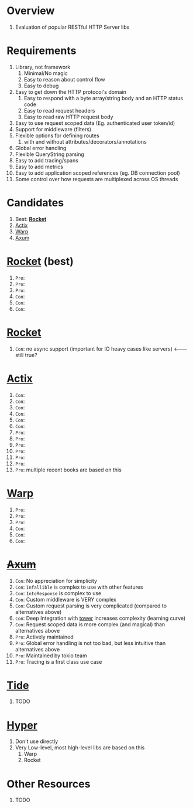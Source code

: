 # Overview
1. Evaluation of popular RESTful HTTP Server libs


# Requirements
1. Library, not framework
    1. Minimal/No magic
    1. Easy to reason about control flow
    1. Easy to debug
1. Easy to get down the HTTP protocol's domain
    1. Easy to respond with a byte array/string body and an HTTP status code
    1. Easy to read request headers
    1. Easy to read raw HTTP request body
1. Easy to use request scoped data (Eg. authenticated user token/id)
1. Support for middleware (filters)
1. Flexible options for defining routes
    1. with and without attributes/decorators/annotations
1. Global error handling
1. Flexible QueryString parsing
1. Easy to add tracing/spans
1. Easy to add metrics
1. Easy to add application scoped references (eg. DB connection pool)
1. Some control over how requests are multiplexed across OS threads


# Candidates
1. Best: [**Rocket**](https://rocket.rs/)
1. [Actix](https://actix.rs/)
1. [Warp](https://github.com/seanmonstar/warp)
1. [Axum](TODO)


# [Rocket](TODO) (best)
1. `Pro`:
1. `Pro`:
1. `Pro`:
1. `Con`:
1. `Con`:
1. `Con`:

# [Rocket](https://rocket.rs/)
1. `Con`: no async support (important for IO heavy cases like servers)  <--- still true?


# [Actix](https://actix.rs/)
1. `Con`:
1. `Con`:
1. `Con`:
1. `Con`:
1. `Con`:
1. `Con`:
1. `Pro`:
1. `Pro`:
1. `Pro`:
1. `Pro`:
1. `Pro`:
1. `Pro`:
1. `Pro`: multiple recent books are based on this


# [Warp](https://github.com/seanmonstar/warp)
1. `Pro`:
1. `Pro`:
1. `Pro`:
1. `Con`:
1. `Con`:
1. `Con`:


# [~~Axum~~](https://docs.rs/axum/latest/axum/)
1. `Con`: No appreciation for simplicity
1. `Con`: `Infallible` is complex to use with other features
1. `Con`: `IntoResponse` is complex to use
1. `Con`: Custom middleware is VERY complex
1. `Con`: Custom request parsing is very complicated (compared to alternatives above)
1. `Con`: Deep Integration with [tower](TODO) increases complexity (learning curve)
1. `Con`: Request scoped data is more complex (and magical) than alternatives above
1. `Pro`: Actively maintained
1. `Pro`: Global error handling is not too bad, but less intuitive than alternatives above
1. `Pro`: Maintained by tokio team
1. `Pro`: Tracing is a first class use case


# [Tide](https://github.com/http-rs/tide)
1. TODO


# [Hyper](https://hyper.rs/)
1. Don't use directly
1. Very Low-level, most high-level libs are based on this
    1. Warp
    1. Rocket


# Other Resources
1. TODO